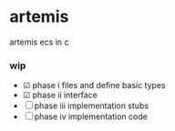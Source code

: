# artemis 

artemis ecs in c

### wip

- &#x2611; phase i     files and define basic types
- &#x2611; phase ii    interface
- &#x2610; phase iii   implementation stubs
- &#x2610; phase iv    implementation code



